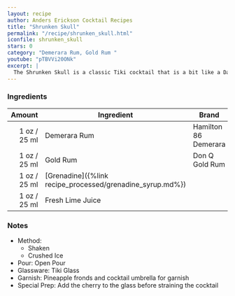 ```yaml
---
layout: recipe
author: Anders Erickson Cocktail Recipes
title: "Shrunken Skull"
permalink: "/recipe/shrunken_skull.html"
iconfile: shrunken_skull
stars: 0
category: "Demerara Rum, Gold Rum "
youtube: "pTBVVi20ONk"
excerpt: |
  The Shrunken Skull is a classic Tiki cocktail that is a bit like a Daiquiri, but with a touch of mystery and a spooky presentation.
---
```


### Ingredients

| Amount | Ingredient                                      | Brand                |
| -----: | ----------------------------------------------- | -------------------- |
|   1 oz / 25 ml | Demerara Rum                                    | Hamilton 86 Demerara |
|   1 oz / 25 ml | Gold Rum                                        | Don Q Gold Rum       |
|   1 oz / 25 ml | [Grenadine]({%link recipe_processed/grenadine_syrup.md%}) |
|   1 oz / 25 ml | Fresh Lime Juice                                |

### Notes

- Method:
  - Shaken
  - Crushed Ice
- Pour: Open Pour
- Glassware: Tiki Glass
- Garnish: Pineapple fronds and cocktail umbrella for garnish
- Special Prep: Add the cherry to the glass before straining the cocktail
